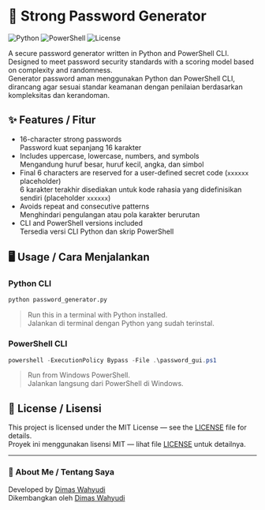 # 🔐 Strong Password Generator
![Python](https://img.shields.io/badge/python-3.x-blue) ![PowerShell](https://img.shields.io/badge/powershell-supported-blue) ![License](https://img.shields.io/badge/license-MIT-green)

A secure password generator written in Python and PowerShell CLI. Designed to meet password security standards with a scoring model based on complexity and randomness.  
Generator password aman menggunakan Python dan PowerShell CLI, dirancang agar sesuai standar keamanan dengan penilaian berdasarkan kompleksitas dan kerandoman.

## ✨ Features / Fitur
- 16-character strong passwords  
  Password kuat sepanjang 16 karakter
- Includes uppercase, lowercase, numbers, and symbols  
  Mengandung huruf besar, huruf kecil, angka, dan simbol
- Final 6 characters are reserved for a user-defined secret code (`xxxxxx` placeholder)  
  6 karakter terakhir disediakan untuk kode rahasia yang didefinisikan sendiri (placeholder `xxxxxx`)
- Avoids repeat and consecutive patterns  
  Menghindari pengulangan atau pola karakter berurutan
- CLI and PowerShell versions included  
  Tersedia versi CLI Python dan skrip PowerShell

## 🖥️ Usage / Cara Menjalankan

### Python CLI
```bash
python password_generator.py
```
> Run this in a terminal with Python installed.  
> Jalankan di terminal dengan Python yang sudah terinstal.

### PowerShell CLI
```powershell
powershell -ExecutionPolicy Bypass -File .\password_gui.ps1
```
> Run from Windows PowerShell.  
> Jalankan langsung dari PowerShell di Windows.

## 📄 License / Lisensi
This project is licensed under the MIT License — see the [LICENSE](LICENSE) file for details.  
Proyek ini menggunakan lisensi MIT — lihat file [LICENSE](LICENSE) untuk detailnya.

---

### 🙋 About Me / Tentang Saya
Developed by [Dimas Wahyudi](https://www.linkedin.com/in/dimaswahyudi/)  
Dikembangkan oleh [Dimas Wahyudi](https://www.linkedin.com/in/dimaswahyudi/)
